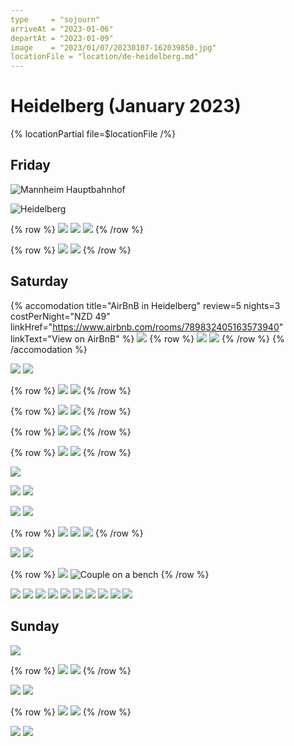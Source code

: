 ```yaml
---
type     = "sojourn"
arriveAt = "2023-01-06"
departAt = "2023-01-09"
image    = "2023/01/07/20230107-162039850.jpg"
locationFile = "location/de-heidelberg.md"
---
```


# Heidelberg (January 2023)

{% locationPartial file=$locationFile /%}

## Friday

![Mannheim Hauptbahnhof](2023/01/06/20230106-122527488.jpg)

![Heidelberg](2023/01/06/20230106-142114195.jpg)

{% row %}
![](2023/01/06/20230106-141856039.jpg)
![](2023/01/06/20230106-141231400.jpg)
![](2023/01/06/20230106-130113359.jpg)
{% /row %}

{% row %}
![](2023/01/06/20230106-142336503.jpg)
![](2023/01/06/20230106-142520163.jpg)
{% /row %}

## Saturday

{% accomodation
    title="AirBnB in Heidelberg"
    review=5
    nights=3
    costPerNight="NZD 49"
    linkHref="https://www.airbnb.com/rooms/789832405163573940"
    linkText="View on AirBnB" %}
![](https://a0.muscache.com/im/pictures/046b5160-4e62-42de-913b-c65bb6cf634f.jpg)
{% row %}
![](2023/01/07/20230107-093005413.jpg)
![](2023/01/08/20230108-182503508.jpg)
{% /row %}
{% /accomodation %}

![](2023/01/07/20230107-115247124.jpg)
![](2023/01/07/20230107-121131213.jpg)

{% row %}
![](2023/01/07/20230107-140014365.jpg)
![](2023/01/07/20230107-122102961.jpg)
{% /row %}

{% row %}
![](2023/01/07/20230107-140126925.jpg)
![](2023/01/07/20230107-140158603.jpg)
{% /row %}

{% row %}
![](2023/01/07/20230107-141053989.jpg)
![](2023/01/07/20230107-141256314.jpg)
{% /row %}

{% row %}
![](2023/01/07/20230107-142101643.jpg)
![](2023/01/07/20230107-142340906.jpg)
{% /row %}

![](2023/01/07/20230107-150604254.jpg)

![](2023/01/07/20230107-151253233.jpg)
![](2023/01/07/20230107-153032321.jpg)

![](2023/01/07/20230107-153447764.jpg)
![](2023/01/07/20230107-153610430.jpg)

{% row %}
![](2023/01/07/20230107-153815796.jpg)
![](2023/01/07/20230107-155001211.jpg)
![](2023/01/07/20230107-153750045.jpg)
{% /row %}

![](2023/01/07/20230107-154022566.jpg)
![](2023/01/07/20230107-154130037.jpg)


{% row %}
![](2023/01/07/20230107-154818313.jpg)
![Couple on a bench](2023/01/07/20230107-155454881.jpg)
{% /row %}

![](2023/01/07/20230107-155531665.jpg)
![](2023/01/07/20230107-160450476.jpg)
![](2023/01/07/20230107-161246931.jpg)
![](2023/01/07/20230107-161427906.jpg)
![](2023/01/07/20230107-161807567.jpg)
![](2023/01/07/20230107-161815529.jpg)
![](2023/01/07/20230107-161821993.jpg)
![](2023/01/07/20230107-162039850.jpg)
![](2023/01/07/20230107-171724835.jpg)
![](2023/01/07/20230107-172023047.jpg)

## Sunday

![](2023/01/08/20230108-100225378.jpg)

{% row %}
![](2023/01/08/20230108-155301524.jpg)
![](2023/01/08/20230108-153516331.jpg)
{% /row %}

![](2023/01/08/20230108-160619950.jpg)
![](2023/01/08/20230108-170834976.jpg)

{% row %}
![](2023/01/08/20230108-172652551.jpg)
![](2023/01/08/20230108-172639486.jpg)
{% /row %}

![](2023/01/08/20230108-173553281.jpg)
![](2023/01/08/20230108-175141881.jpg)
